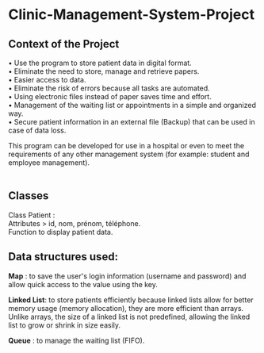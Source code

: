 # Clinic-Management-System-Project



## Context of the Project  
• Use the program to store patient data in digital format.  
• Eliminate the need to store, manage and retrieve papers.  
• Easier access to data.  
• Eliminate the risk of errors because all tasks are automated.  
• Using electronic files instead of paper saves time and effort.  
• Management of the waiting list or appointments in a simple and organized way.  
• Secure patient information in an external file (Backup) that can be used in case of data loss.  

This program can be developed for use in a hospital or even to meet the requirements of any other management system (for example: student and employee management).  
 
## Classes  

Class Patient :  
Attributes > id, nom, prénom, téléphone.  
Function to display patient data.  

## Data structures used:  

 **Map** : to save the user's login information (username and password) and allow quick access to the value using the key.  

 **Linked List**: to store patients efficiently because linked lists allow for better memory usage (memory allocation), they are more efficient than arrays. Unlike arrays, the size of a linked list is not predefined, allowing the linked list to grow or shrink in size easily.  

 **Queue** : to manage the waiting list (FIFO).  
 
